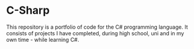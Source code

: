 # C-Sharp
This repository is a portfolio of code for the C# programming language. It consists of projects I have completed, during high school, uni and in my own time - while learning C#.
